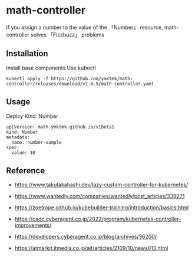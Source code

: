 # math-controller

If you assign a number to the value of the 「Number」 resource, math-controller solves 「Fizzbuzz」 problems

## Installation
Install base components Use kubectl

```
kubectl apply -f https://github.com/ymktmk/math-controller/releases/download/v1.0.9/math-controller.yaml
```

## Usage
Deploy Kind: Number

```yaml:
apiVersion: math.ymktmk.github.io/v1beta1
kind: Number
metadata:
  name: number-sample
spec:
  value: 10
```

## Reference

* https://www.takutakahashi.dev/lazy-custom-controller-for-kubernetes/

* https://www.wantedly.com/companies/wantedly/post_articles/339271

* https://zoetrope.github.io/kubebuilder-training/introduction/basics.html

* https://cadc.cyberagent.co.jp/2022/program/kubernetes-controller-improvements/

* https://developers.cyberagent.co.jp/blog/archives/36200/

* https://atmarkit.itmedia.co.jp/ait/articles/2109/10/news013.html

